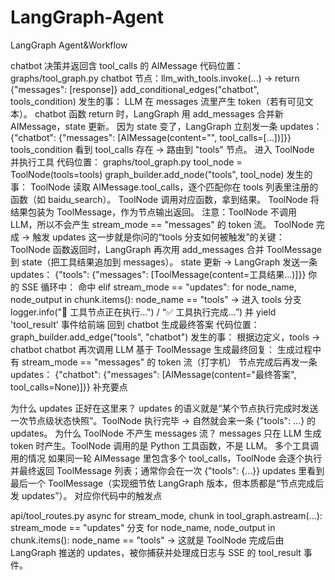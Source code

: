 # LangGraph-Agent
LangGraph Agent&amp;Workflow



chatbot 决策并返回含 tool_calls 的 AIMessage
代码位置：
graphs/tool_graph.py
chatbot 节点：llm_with_tools.invoke(...) → return {"messages": [response]}
add_conditional_edges("chatbot", tools_condition)
发生的事：
LLM 在 messages 流里产生 token（若有可见文本）。
chatbot 函数 return 时，LangGraph 用 add_messages 合并新 AIMessage，state 更新。
因为 state 变了，LangGraph 立刻发一条 updates： {"chatbot": {"messages": [AIMessage(content="", tool_calls=[...])]}}
tools_condition 看到 tool_calls 存在 → 路由到 "tools" 节点。
进入 ToolNode 并执行工具
代码位置：
graphs/tool_graph.py
tool_node = ToolNode(tools=tools)
graph_builder.add_node("tools", tool_node)
发生的事：
ToolNode 读取 AIMessage.tool_calls，逐个匹配你在 tools 列表里注册的函数（如 baidu_search）。
ToolNode 调用对应函数，拿到结果。
ToolNode 将结果包装为 ToolMessage，作为节点输出返回。
注意：ToolNode 不调用 LLM，所以不会产生 stream_mode == "messages" 的 token 流。
ToolNode 完成 → 触发 updates
这一步就是你问的“tools 分支如何被触发”的关键：
ToolNode 函数返回时，LangGraph 再次用 add_messages 合并 ToolMessage 到 state（把工具结果追加到 messages）。
state 更新 → LangGraph 发送一条 updates： {"tools": {"messages": [ToolMessage(content=工具结果...)]}}
你的 SSE 循环中：
命中 elif stream_mode == "updates":
for node_name, node_output in chunk.items(): node_name == "tools" → 进入 tools 分支 logger.info("🔧 工具节点正在执行...") / “✅ 工具执行完成...”) 并 yield 'tool_result' 事件给前端
回到 chatbot 生成最终答案
代码位置：
graph_builder.add_edge("tools", "chatbot")
发生的事：
根据边定义，tools → chatbot
chatbot 再次调用 LLM 基于 ToolMessage 生成最终回复：
生成过程中有 stream_mode == "messages" 的 token 流（打字机）
节点完成后再发一条 updates： {"chatbot": {"messages": [AIMessage(content="最终答案", tool_calls=None)]}}
补充要点

为什么 updates 正好在这里来？
updates 的语义就是“某个节点执行完成时发送一次节点级状态快照”。ToolNode 执行完毕 → 自然就会来一条 {"tools": ...} 的 updates。
为什么 ToolNode 不产生 messages 流？
messages 只在 LLM 生成 token 时产生。ToolNode 调用的是 Python 工具函数，不是 LLM。
多个工具调用的情况
如果同一轮 AIMessage 里包含多个 tool_calls，ToolNode 会逐个执行并最终返回 ToolMessage 列表；通常你会在一次 {"tools": {...}} updates 里看到最后一个 ToolMessage（实现细节依 LangGraph 版本，但本质都是“节点完成后发 updates”）。
对应你代码中的触发点

api/tool_routes.py
async for stream_mode, chunk in tool_graph.astream(...):
stream_mode == "updates" 分支
for node_name, node_output in chunk.items():
node_name == "tools" → 这就是 ToolNode 完成后由 LangGraph 推送的 updates，被你捕获并处理成日志与 SSE 的 tool_result 事件。
